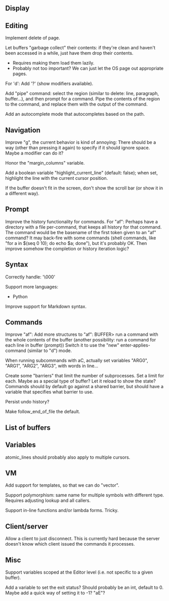 ## Display

## Editing

Implement delete of page.

Let buffers "garbage collect" their contents: if they're clean and haven't been accessed in a while, just have them drop their contents.
  - Requires making them load them lazily.
  - Probably not too important? We can just let the OS page out appropriate pages.

For 'd': Add '?' (show modifiers available).

Add "pipe" command: select the region (similar to delete: line, paragraph, buffer...), and then prompt for a command. Pipe the contents of the region to the command, and replace them with the output of the command.

Add an autocomplete mode that autocompletes based on the path.

## Navigation

Improve "g", the current behavior is kind of annoying:
  There should be a way (other than pressing it again) to specify if it should ignore space.  Maybe a modifier can do it?

Honor the "margin_columns" variable.

Add a boolean variable "highlight_current_line" (default: false); when set, highlight the line with the current cursor position.

If the buffer doesn't fit in the screen, don't show the scroll bar (or show it in a different way).

## Prompt

Improve the history functionality for commands.
  For "af": Perhaps have a directory with a file per-command, that keeps all history for that command.
    The command would be the basename of the first token given to an "af" command?
    It may back-fire with some commands (shell commands, like "for a in $(seq 0 10); do echo $a; done"), but it's probably OK.
    Then improve somehow the completion or history iteration logic?

## Syntax

Correctly handle: '\000'

Support more languages:
  - Python

Improve support for Markdown syntax.

## Commands

Improve "af":
  Add more structures to "af":
    BUFFER> run a command with the whole contents of the buffer
      (another possibility: run a command for each line in buffer (prompt))
  Switch it to use the "new" enter-applies-command (similar to "d") mode.

When running subcommands with aC, actually set variables "ARG0", "ARG1", "ARG2", "ARG3", with words in line...

Create some "barriers" that limit the number of subprocesses.  Set a limit for each.  Maybe as a special type of buffer?  Let it reload to show the state?
  Commands should by default go against a shared barrier, but should have a variable that specifies what barrier to use.

Persist undo history?

Make follow_end_of_file the default.

## List of buffers

## Variables

atomic_lines should probably also apply to multiple cursors.

## VM

Add support for templates, so that we can do "vector<string>".

Support polymorphism: same name for multiple symbols with different type.
  Requires adjusting lookup and all callers.

Support in-line functions and/or lambda forms. Tricky.

## Client/server

Allow a client to just disconnect.
  This is currently hard because the server doesn't know which client issued the commands it processes.

## Misc

Support variables scoped at the Editor level (i.e. not specific to a given buffer).

Add a variable to set the exit status?
  Should probably be an int, default to 0.
  Maybe add a quick way of setting it to -1? "aE"?

